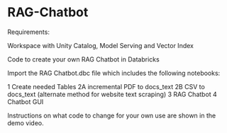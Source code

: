# RAG-Chatbot
Requirements:

Workspace with Unity Catalog, Model Serving and Vector Index


Code to create your own RAG Chatbot in Databricks

Import the RAG Chatbot.dbc file which includes the following notebooks:

1 Create needed Tables
2A incremental PDF to docs_text
2B CSV to docs_text (alternate method for website text scraping)
3 RAG Chatbot
4 Chatbot GUI

Instructions on what code to change for your own use are shown in the demo video.
